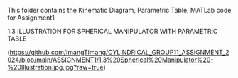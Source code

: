 This folder contains the Kinematic Diagram, Parametric Table, MATLab code for Assignment1

1.3 ILLUSTRATION FOR SPHERICAL MANIPULATOR WITH PARAMETRIC TABLE

(https://github.com/ImangTimang/CYLINDRICAL_GROUP11_ASSIGNMENT_2024/blob/main/ASSIGNMENT1/1.3%20Spherical%20Manipulator%20-%20Illustration.jpg.jpg?raw=true)
